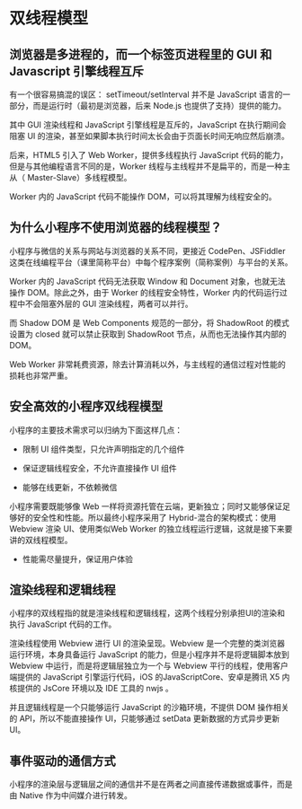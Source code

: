 # 双线程模型

## 浏览器是多进程的，而一个标签页进程里的 GUI 和 Javascript 引擎线程互斥

有一个很容易搞混的误区： setTimeout/setInterval 并不是 JavaScript 语言的一部分，而是运行时（最初是浏览器，后来 Node.js 也提供了支持）提供的能力。

其中 GUI 渲染线程和 JavaScript 引擎线程是互斥的，JavaScript 在执行期间会阻塞 UI 的渲染，甚至如果脚本执行时间太长会由于页面长时间无响应然后崩溃。

后来，HTML5 引入了 Web Worker，提供多线程执行 JavaScript 代码的能力，但是与其他编程语言不同的是，Worker 线程与主线程并不是扁平的，而是一种主从（ Master-Slave）多线程模型。

Worker 内的 JavaScript 代码不能操作 DOM，可以将其理解为线程安全的。

## 为什么小程序不使用浏览器的线程模型？

小程序与微信的关系与网站与浏览器的关系不同，更接近 CodePen、JSFiddler 这类在线编程平台（课里简称平台）中每个程序案例（简称案例）与平台的关系。

Worker 内的 JavaScript 代码无法获取 Window 和 Document 对象，也就无法操作 DOM。除此之外，由于 Worker 的线程安全特性，Worker 内的代码运行过程中不会阻塞外层的 GUI 渲染线程，两者可以并行。

而 Shadow DOM 是 Web Components 规范的一部分，将 ShadowRoot 的模式设置为 closed 就可以禁止获取到 ShadowRoot 节点，从而也无法操作其内部的 DOM。

Web Worker 非常耗费资源，除去计算消耗以外，与主线程的通信过程对性能的损耗也非常严重。

## 安全高效的小程序双线程模型

小程序的主要技术需求可以归纳为下面这样几点：

- 限制 UI 组件类型，只允许声明指定的几个组件

- 保证逻辑线程安全，不允许直接操作 UI 组件

- 能够在线更新，不依赖微信

小程序需要既能够像 Web 一样将资源托管在云端，更新独立；同时又能够保证足够好的安全性和性能。所以最终小程序采用了 Hybrid-混合的架构模式：使用 Webview 渲染 UI、使用类似Web Worker 的独立线程运行逻辑，这就是接下来要讲的双线程模型。

- 性能需尽量提升，保证用户体验

## 渲染线程和逻辑线程

小程序的双线程指的就是渲染线程和逻辑线程，这两个线程分别承担UI的渲染和执行 JavaScript 代码的工作。

渲染线程使用 Webview 进行 UI 的渲染呈现。Webview 是一个完整的类浏览器运行环境，本身具备运行 JavaScript 的能力，但是小程序并不是将逻辑脚本放到 Webview 中运行，而是将逻辑层独立为一个与 Webview 平行的线程，使用客户端提供的 JavaScript 引擎运行代码，iOS 的JavaScriptCore、安卓是腾讯 X5 内核提供的 JsCore 环境以及 IDE 工具的 nwjs 。

并且逻辑线程是一个只能够运行 JavaScript 的沙箱环境，不提供 DOM 操作相关的 API，所以不能直接操作 UI，只能够通过 setData 更新数据的方式异步更新 UI。

## 事件驱动的通信方式

小程序的渲染层与逻辑层之间的通信并不是在两者之间直接传递数据或事件，而是由 Native 作为中间媒介进行转发。

